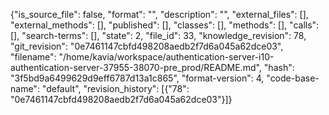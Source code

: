 {"is_source_file": false, "format": "", "description": "", "external_files": [], "external_methods": [], "published": [], "classes": [], "methods": [], "calls": [], "search-terms": [], "state": 2, "file_id": 33, "knowledge_revision": 78, "git_revision": "0e7461147cbfd498208aedb2f7d6a045a62dce03", "filename": "/home/kavia/workspace/authentication-server-i10-authentication-server-37955-38070-pre_prod/README.md", "hash": "3f5bd9a6499629d9eff6787d13a1c865", "format-version": 4, "code-base-name": "default", "revision_history": [{"78": "0e7461147cbfd498208aedb2f7d6a045a62dce03"}]}